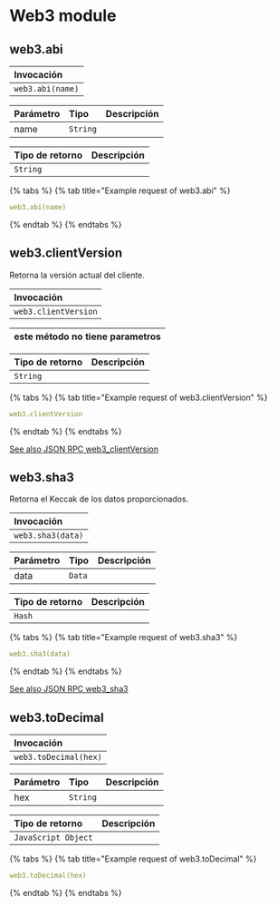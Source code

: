 # Web3 module

## web3.abi

| Invocación |
| :--- |
| `web3.abi(name)` |

| Parámetro | Tipo | Descripción |
| :--- | :--- | :--- |
| name | `String` |  |

| Tipo de retorno | Descripción |
| :--- | :--- |
| `String` |  |

{% tabs %}
{% tab title="Example request of web3.abi" %}
```yaml
web3.abi(name)
```
{% endtab %}
{% endtabs %}

## web3.clientVersion

Retorna la versión actual del cliente.

| Invocación |
| :--- |
| `web3.clientVersion` |

| este método no tiene parametros  |
| :--- |


| Tipo de retorno | Descripción |
| :--- | :--- |
| `String` |  |

{% tabs %}
{% tab title="Example request of web3.clientVersion" %}
```yaml
web3.clientVersion
```
{% endtab %}
{% endtabs %}

[See also JSON RPC web3\_clientVersion](https://docs.nethermind.io/nethermind/ethereum-client/json-rpc/web3#web3_clientversion)

## web3.sha3

Retorna el Keccak de los datos proporcionados.

| Invocación |
| :--- |
| `web3.sha3(data)` |

| Parámetro | Tipo | Descripción |
| :--- | :--- | :--- |
| data | `Data` |  |

| Tipo de retorno | Descripción |
| :--- | :--- |
| `Hash` |  |

{% tabs %}
{% tab title="Example request of web3.sha3" %}
```yaml
web3.sha3(data)
```
{% endtab %}
{% endtabs %}

[See also JSON RPC web3\_sha3](https://docs.nethermind.io/nethermind/ethereum-client/json-rpc/web3#web3_sha3)

## web3.toDecimal

| Invocación |
| :--- |
| `web3.toDecimal(hex)` |

| Parámetro | Tipo | Descripción |
| :--- | :--- | :--- |
| hex | `String` |  |

| Tipo de retorno | Descripción |
| :--- | :--- |
| `JavaScript Object` |  |

{% tabs %}
{% tab title="Example request of web3.toDecimal" %}
```yaml
web3.toDecimal(hex)
```
{% endtab %}
{% endtabs %}

